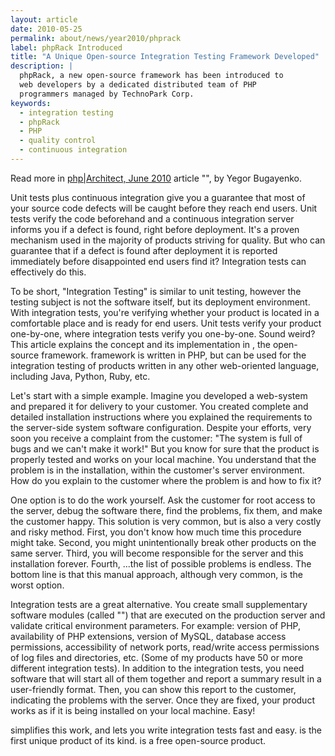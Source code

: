 ```yaml
---
layout: article
date: 2010-05-25
permalink: about/news/year2010/phprack
label: phpRack Introduced
title: "A Unique Open-source Integration Testing Framework Developed"
description: |
  phpRack, a new open-source framework has been introduced to
  web developers by a dedicated distributed team of PHP
  programmers managed by TechnoPark Corp.
keywords:
  - integration testing
  - phpRack
  - PHP
  - quality control
  - continuous integration
---
```


Read more in [php|Architect, June 2010](http://www.phparch.com/magazine/2010/june/) article "", by 
Yegor Bugayenko.

Unit tests plus continuous integration give you a guarantee that most of your source code defects 
will be caught before they reach end users. Unit tests verify the code beforehand and a continuous 
integration server informs you if a defect is found, right before deployment. It's a proven 
mechanism used in the majority of products striving for quality. But who can guarantee that if a 
defect is found after deployment it is reported immediately before disappointed end users find it? 
Integration tests can effectively do this.

To be short, "Integration Testing" is similar to unit testing, however the testing subject is not 
the software itself, but its deployment environment. With integration tests, you're verifying 
whether your product is located in a comfortable place and is ready for end users. Unit tests verify 
your product one-by-one, where integration tests verify you one-by-one. Sound weird? This article 
explains the concept and its implementation in , the open-source framework. framework is written in 
PHP, but can be used for the integration testing of products written in any other web-oriented 
language, including Java, Python, Ruby, etc.

Let's start with a simple example. Imagine you developed a web-system and prepared it for delivery 
to your customer. You created complete and detailed installation instructions where you explained 
the requirements to the server-side system software configuration. Despite your efforts, very soon 
you receive a complaint from the customer: "The system is full of bugs and we can't make it work!" 
But you know for sure that the product is properly tested and works on your local machine. You 
understand that the problem is in the installation, within the customer's server environment. How do 
you explain to the customer where the problem is and how to fix it?

One option is to do the work yourself. Ask the customer for root access to the server, debug the 
software there, find the problems, fix them, and make the customer happy. This solution is very 
common, but is also a very costly and risky method. First, you don't know how much time this 
procedure might take. Second, you might unintentionally break other products on the same server. 
Third, you will become responsible for the server and this installation forever. Fourth, ...the list 
of possible problems is endless. The bottom line is that this manual approach, although very common, 
is the worst option.

Integration tests are a great alternative. You create small supplementary software modules (called 
"") that are executed on the production server and validate critical environment parameters. For 
example: version of PHP, availability of PHP extensions, version of MySQL, database access 
permissions, accessibility of network ports, read/write access permissions of log files and 
directories, etc. (Some of my products have 50 or more different integration tests). In addition to 
the integration tests, you need software that will start all of them together and report a summary 
result in a user-friendly format. Then, you can show this report to the customer, indicating the 
problems with the server. Once they are fixed, your product works as if it is being installed on 
your local machine. Easy!

simplifies this work, and lets you write integration tests fast and easy. is the first unique 
product of its kind. is a free open-source product.
